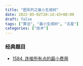 ```yaml
---
title: "图系列之最小生成树"
date: 2022-05-02T20:14:43+08:00
draft: false
tags: ["算法", "最小生成树", "五星"]
categories: ["技术"]
---
```


### 经典题目

* [1584. 连接所有点的最小费用](https://leetcode-cn.com/problems/min-cost-to-connect-all-points/)



